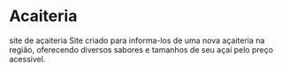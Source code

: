 # Acaiteria
site de açaiteria
Site criado para informa-los de uma nova açaiteria na região, oferecendo diversos sabores e tamanhos de seu açaí pelo preço acessivel.
